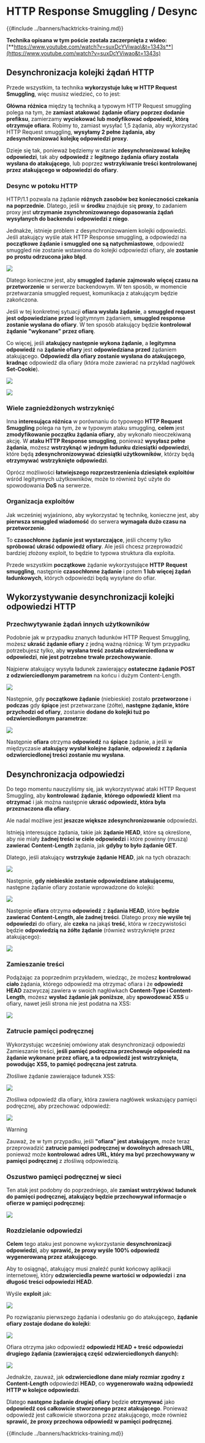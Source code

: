 # HTTP Response Smuggling / Desync

{{#include ../banners/hacktricks-training.md}}

**Technika opisana w tym poście została zaczerpnięta z wideo:** [**https://www.youtube.com/watch?v=suxDcYViwao\&t=1343s**](https://www.youtube.com/watch?v=suxDcYViwao&t=1343s)

## Desynchronizacja kolejki żądań HTTP

Przede wszystkim, ta technika **wykorzystuje lukę w HTTP Request Smuggling**, więc musisz wiedzieć, co to jest:

**Główna** **różnica** między tą techniką a typowym HTTP Request smuggling polega na tym, że **zamiast** **atakować** **żądanie** **ofiary** **poprzez dodanie prefiksu**, zamierzamy **wyciekować lub modyfikować odpowiedź, którą otrzymuje ofiara**. Robimy to, zamiast wysyłać 1,5 żądania, aby wykorzystać HTTP Request smuggling, **wysyłamy 2 pełne żądania, aby zdesynchronizować kolejkę odpowiedzi proxy**.

Dzieje się tak, ponieważ będziemy w stanie **zdesynchronizować kolejkę odpowiedzi**, tak aby **odpowiedź** z **legitnego** **żądania** **ofiary została wysłana do atakującego**, lub poprzez **wstrzykiwanie treści kontrolowanej przez atakującego w odpowiedzi do ofiary**.

### Desync w potoku HTTP

HTTP/1.1 pozwala na żądanie **różnych zasobów bez konieczności czekania na poprzednie**. Dlatego, jeśli w **środku** znajduje się **proxy**, to zadaniem proxy jest **utrzymanie zsynchronizowanego dopasowania żądań wysyłanych do backendu i odpowiedzi z niego**.

Jednakże, istnieje problem z desynchronizowaniem kolejki odpowiedzi. Jeśli atakujący wyśle atak HTTP Response smuggling, a odpowiedzi na **początkowe żądanie i smuggled one są natychmiastowe**, odpowiedź smuggled nie zostanie wstawiona do kolejki odpowiedzi ofiary, ale **zostanie po prostu odrzucona jako błąd**.

![](<../images/image (633).png>)

Dlatego konieczne jest, aby **smuggled** **żądanie** **zajmowało więcej czasu na przetworzenie** w serwerze backendowym. W ten sposób, w momencie przetwarzania smuggled request, komunikacja z atakującym będzie zakończona.

Jeśli w tej konkretnej sytuacji **ofiara wysłała żądanie**, a **smuggled request jest odpowiedziane przed** legitymnym żądaniem, **smuggled response zostanie wysłana do ofiary**. W ten sposób atakujący będzie **kontrolował żądanie "wykonane" przez ofiarę**.

Co więcej, jeśli **atakujący następnie wykona żądanie**, a **legitymna odpowiedź** na **żądanie ofiary** jest **odpowiedziana** **przed** żądaniem atakującego. **Odpowiedź dla ofiary zostanie wysłana do atakującego**, **kradnąc** odpowiedź dla ofiary (która może zawierać na przykład nagłówek **Set-Cookie**).

![](<../images/image (1020).png>)

![](<../images/image (719).png>)

### Wiele zagnieżdżonych wstrzyknięć

Inna **interesująca różnica** w porównaniu do typowego **HTTP Request Smuggling** polega na tym, że w typowym ataku smuggling, **celem** jest **zmodyfikowanie początku żądania ofiary**, aby wykonało nieoczekiwaną akcję. W **ataku HTTP Response smuggling**, ponieważ **wysyłasz pełne żądania**, możesz **wstrzyknąć w jednym ładunku dziesiątki odpowiedzi**, które będą **zdesynchronizowywać dziesiątki użytkowników**, którzy będą **otrzymywać** **wstrzyknięte** **odpowiedzi**.

Oprócz możliwości **łatwiejszego rozprzestrzenienia dziesiątek exploitów** wśród legitymnych użytkowników, może to również być użyte do spowodowania **DoS** na serwerze.

### Organizacja exploitów

Jak wcześniej wyjaśniono, aby wykorzystać tę technikę, konieczne jest, aby **pierwsza smuggled wiadomość** do serwera **wymagała dużo czasu na przetworzenie**.

To **czasochłonne żądanie jest wystarczające**, jeśli chcemy tylko **spróbować ukraść odpowiedź ofiary**. Ale jeśli chcesz przeprowadzić bardziej złożony exploit, to będzie to typowa struktura dla exploita.

Przede wszystkim **początkowe** żądanie wykorzystujące **HTTP** **Request** **smuggling**, następnie **czasochłonne żądanie** i potem **1 lub więcej żądań ładunkowych**, których odpowiedzi będą wysyłane do ofiar.

## Wykorzystywanie desynchronizacji kolejki odpowiedzi HTTP

### Przechwytywanie żądań innych użytkowników <a href="#capturing-other-users-requests" id="capturing-other-users-requests"></a>

Podobnie jak w przypadku znanych ładunków HTTP Request Smuggling, możesz **ukraść żądanie ofiary** z jedną ważną różnicą: W tym przypadku potrzebujesz tylko, aby **wysłana treść została odzwierciedlona w odpowiedzi**, **nie jest potrzebne trwałe przechowywanie**.

Najpierw atakujący wysyła ładunek zawierający **ostateczne żądanie POST z odzwierciedlonym parametrem** na końcu i dużym Content-Length.

![](<../images/image (1053).png>)

Następnie, gdy **początkowe żądanie** (niebieskie) zostało **przetworzone** i **podczas** gdy **śpiące** jest przetwarzane (żółte), **następne żądanie, które przychodzi od ofiary**, zostanie **dodane do kolejki tuż po odzwierciedlonym parametrze**:

![](<../images/image (794).png>)

Następnie **ofiara** otrzyma **odpowiedź** na **śpiące** żądanie, a jeśli w międzyczasie **atakujący** **wysłał** **kolejne** **żądanie**, **odpowiedź z żądania odzwierciedlonej treści zostanie mu wysłana**.

## Desynchronizacja odpowiedzi

Do tego momentu nauczyliśmy się, jak wykorzystywać ataki HTTP Request Smuggling, aby **kontrolować** **żądanie**, **którego** **odpowiedź** **klient** ma **otrzymać** i jak można następnie **ukraść odpowiedź, która była przeznaczona dla ofiary**.

Ale nadal możliwe jest **jeszcze większe zdesynchronizowanie** odpowiedzi.

Istnieją interesujące żądania, takie jak **żądanie HEAD**, które są określone, aby nie miały **żadnej treści w ciele odpowiedzi** i które powinny (muszą) **zawierać Content-Length** żądania, jak **gdyby to było żądanie GET**.

Dlatego, jeśli atakujący **wstrzykuje** **żądanie HEAD**, jak na tych obrazach:

![](<../images/image (1107).png>)

Następnie, **gdy niebieskie zostanie odpowiedziane atakującemu**, następne żądanie ofiary zostanie wprowadzone do kolejki:

![](<../images/image (999).png>)

Następnie **ofiara** otrzyma **odpowiedź** z **żądania HEAD**, które **będzie zawierać Content-Length, ale żadnej treści**. Dlatego proxy **nie wyśle tej odpowiedzi** do ofiary, ale **czeka** na jakąś **treść**, która w rzeczywistości będzie **odpowiedzią na żółte żądanie** (również wstrzyknięte przez atakującego):

![](<../images/image (735).png>)

### Zamieszanie treści

Podążając za poprzednim przykładem, wiedząc, że możesz **kontrolować ciało** żądania, którego odpowiedź ma otrzymać ofiara i że **odpowiedź HEAD** zazwyczaj zawiera w swoich nagłówkach **Content-Type i Content-Length**, możesz **wysłać żądanie jak poniższe**, aby **spowodować XSS** u ofiary, nawet jeśli strona nie jest podatna na XSS:

![](<../images/image (688).png>)

### Zatrucie pamięci podręcznej

Wykorzystując wcześniej omówiony atak desynchronizacji odpowiedzi Zamieszanie treści, **jeśli pamięć podręczna przechowuje odpowiedź na żądanie wykonane przez ofiarę, a ta odpowiedź jest wstrzyknięta, powodując XSS, to pamięć podręczna jest zatruta**.

Złośliwe żądanie zawierające ładunek XSS:

![](<../images/image (614).png>)

Złośliwa odpowiedź dla ofiary, która zawiera nagłówek wskazujący pamięci podręcznej, aby przechować odpowiedź:

![](<../images/image (566).png>)

> [!WARNING]
> Zauważ, że w tym przypadku, jeśli **"ofiara" jest atakującym**, może teraz przeprowadzić **zatrucie pamięci podręcznej w dowolnych adresach URL**, ponieważ może **kontrolować adres URL, który ma być przechowywany w pamięci podręcznej** z złośliwą odpowiedzią.

### Oszustwo pamięci podręcznej w sieci

Ten atak jest podobny do poprzedniego, ale **zamiast wstrzykiwać ładunek do pamięci podręcznej, atakujący będzie przechowywał informacje o ofierze w pamięci podręcznej:**

![](<../images/image (991).png>)

### Rozdzielanie odpowiedzi

**Celem** tego ataku jest ponowne wykorzystanie **desynchronizacji** **odpowiedzi**, aby **sprawić, że proxy wyśle 100% odpowiedź wygenerowaną przez atakującego**.

Aby to osiągnąć, atakujący musi znaleźć punkt końcowy aplikacji internetowej, który **odzwierciedla pewne wartości w odpowiedzi** i **zna długość treści odpowiedzi HEAD**.

Wyśle **exploit** jak:

![](<../images/image (911).png>)

Po rozwiązaniu pierwszego żądania i odesłaniu go do atakującego, **żądanie ofiary zostaje dodane do kolejki**:

![](<../images/image (737).png>)

Ofiara otrzyma jako odpowiedź **odpowiedź HEAD + treść odpowiedzi drugiego żądania (zawierającą część odzwierciedlonych danych):**

![](<../images/image (356).png>)

Jednakże, zauważ, jak **odzwierciedlone dane miały rozmiar zgodny z Content-Length** odpowiedzi **HEAD**, co **wygenerowało ważną odpowiedź HTTP w kolejce odpowiedzi**.

Dlatego **następne żądanie drugiej ofiary** będzie **otrzymywać** jako **odpowiedź coś całkowicie stworzonego przez atakującego**. Ponieważ odpowiedź jest całkowicie stworzona przez atakującego, może również **sprawić, że proxy przechowa odpowiedź w pamięci podręcznej**.

{{#include ../banners/hacktricks-training.md}}
